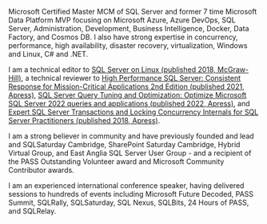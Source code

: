 Microsoft Certified Master MCM of SQL Server and former 7 time Microsoft Data Platform MVP focusing on Microsoft Azure, Azure DevOps, SQL Server, Administration, Development, Business Intelligence, Docker, Data Factory, and Cosmos DB. I also have strong expertise in concurrency, performance, high availability, disaster recovery, virtualization, Windows and Linux, C# and .NET.

I am a technical editor to [SQL Server on Linux (published 2018, McGraw-Hill)](https://www.amazon.com/Microsoft-SQL-Server-2017-Linux-ebook/dp/B07DCH314W/), a technical reviewer to [High Performance SQL Server: Consistent Response for Mission-Critical Applications 2nd Edition (published 2021, Apress)](https://www.amazon.com/High-Performance-SQL-Server-Mission-Critical-ebook/dp/B08TQR3NMF), [SQL Server Query Tuning and Optimization: Optimize Microsoft SQL Server 2022 queries and applications (published 2022, Apress)](https://www.amazon.com/SQL-Server-Query-Tuning-Optimization/dp/1803242620), and [Expert SQL Server Transactions and Locking Concurrency Internals for SQL Server Practitioners (published 2018, Apress)](https://www.amazon.com/Expert-Server-Transactions-Locking-Practitioners-ebook/dp/B07FXCW836).

I am a strong believer in community and have previously founded and lead and SQLSaturday Cambridge, SharePoint Saturday Cambridge, Hybrid Virtual Group, and East Anglia SQL Server User Group - and a recipient of the PASS Outstanding Volunteer award and Microsoft Community Contributor awards.

I am an experienced international conference speaker, having delivered sessions to hundreds of events including Microsoft Future Decoded, PASS Summit, SQLRally, SQLSaturday, SQL Nexus, SQLBits, 24 Hours of PASS, and SQLRelay.

<!--
**retracement/retracement** is a ✨ _special_ ✨ repository because its `README.md` (this file) appears on your GitHub profile.

Here are some ideas to get you started:

- 🔭 I’m currently working on ...
- 🌱 I’m currently learning ...
- 👯 I’m looking to collaborate on ...
- 🤔 I’m looking for help with ...
- 💬 Ask me about ...
- 📫 How to reach me: ...
- 😄 Pronouns: ...
- ⚡ Fun fact: ...
-->

